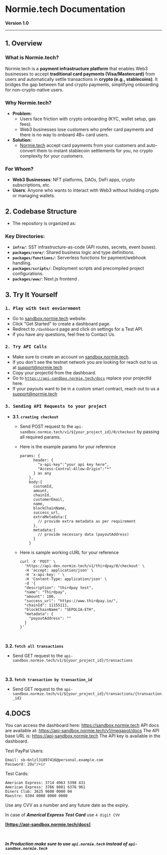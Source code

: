 # **Normie.tech Documentation**  
**Version 1.0**

---

## **1. Overview**  
### **What is Normie.tech?**  
Normie.tech is a **payment infrastructure platform** that enables Web3 businesses to accept **traditional card payments (Visa/Mastercard)** from users and automatically settle transactions in **crypto (e.g., stablecoins)**. It bridges the gap between fiat and crypto payments, simplifying onboarding for non-crypto-native users.  

### **Why Normie.tech?**  
- **Problem:**  
  - Users face friction with crypto onboarding (KYC, wallet setup, gas fees).  
  - Web3 businesses lose customers who prefer card payments and there is no way to onboard 4B+ card users.
- **Solution:**  
  - [Normie.tech](https://normie.tech/) accept card payments from your customers and auto-convert them to instant stablecoin settlements for you, no crypto complexity for your customers.

### **For Whom?**  
- **Web3 Businesses**: NFT platforms, DAOs, DeFi apps, crypto subscriptions, etc.  
- **Users**: Anyone who wants to interact with Web3 without holding crypto or managing wallets.  

## **2. Codebase Structure**  
- The repository is organized as:

### Key Directories:  
- **`infra/`**: SST infrastructure-as-code (API routes, secrets, event buses).  
- **`packages/core/`**: Shared business logic and type definitions.  
- **`packages/functions/`**: Serverless functions for payment/webhook handling.  
- **`packages/scripts/`**: Deployment scripts and precompiled project configurations.  
- **`packages/www/`**: Next.js frontend .  

## **3. Try It Yourself**
 ### **`1. Play with test enviornment`**

 - Go to [sandbox.normie.tech](https://sandbox.normie.tech) website.
 - Click "Get Started" to create a dashboard page.
 - Redirect to `/dashboard` page and click on settings for a Test API.
 - If you have any questions, feel free to Contact Us.


 ### **`2. Try API Calls`**

 - Make sure to create an account on [sandbox.normie.tech](https://www.sandbox.normie.tech).
 - If you don't see the testnet network you are looking for reach out to us at support@normie.tech
 - Copy your projectId from the dashboard.
 - Go to [`https://api-sandbox.normie.tech/docs`](https://api-sandbox.normie.tech/docs) replace your projectId here.
 - If your payouts want to be in a custom smart contract, reach out to us a support@normie.tech

 ### **`3. Sending API Requests to your project`**

   - **3.1. `creating checkout`**
    
      - Send POST request to the `api-sandbox.normie.tech/v1/${your_project_id}/0/checkout` by passing all required params.
      - Here is the example params for your reference
        ```
        params: {
              header: {
                "x-api-key":"your api key here",
                "Access-Control-Allow-Origin":"*"
              } as any
            },
            body:{
              customId,
              amount,
              chainId,
              customerEmail,
              name,
              blockChainName,
              success_url,
              extraMetadata:{
                // provide extra metadata as per requirement
              },
              metadata:{
                // provide necessary data (payoutAddress) 
              }
            }
        ```

      - Here is sample working cURL for your reference
        ```
        curl -X 'POST' \
          'https://api-dev.normie.tech/v1/thirdpay/0/checkout' \
          -H 'accept: application/json' \
          -H 'x-api-key: ' \
          -H 'Content-Type: application/json' \
          -d '{
          "description": "thirdpay test",
          "name": "Thirdpay",
          "amount": 100,
          "success_url": "https://www.thirdpay.io/",
          "chainId": 11155111,
          "blockChainName": "SEPOLIA-ETH",
          "metadata": {
            "payoutAddress": ""
          }
        }'
        ```
<br/>

  **3.2. `fetch all transactions`**
  - Send GET request to the `api-sandbox.normie.tech/v1/${your_project_id}/transactions`  
<br/>

  **3.3. `fetch transaction by transaction_id`**
  - Send GET request to the `api-sandbox.normie.tech/v1/${your_project_id}/transactions/{transaction_id}`


## **4.DOCS**


 You can access the dashboard here: https://sandbox.normie.tech
    API docs are available at: https://api-sandbox.normie.tech/v1/megapot/docs
    The API base URL is: https://api-sandbox.normie.tech
    The API key is available in the dashboard.



Test PayPal Users:

    Email: sb-6nlzl31897416@personal.example.com
    Password: 2Ou^/+ir

Test Cards:

    American Express: 3714 4963 5398 431
    American Express: 3766 8081 6376 961
    Diners Club: 3625 9600 0000 04
    Maestro: 6304 0000 0000 0000

Use any CVV as a number and any future date as the expiry.

In case of ***Americal Express Test Card*** use `4 digit CVV`

**[https://api-sandbox.normie.tech/docs]**



<br/>

 
 ***In Production make sure to use `api.normie.tech` instead of `api-sandbox.normie.tech`***
